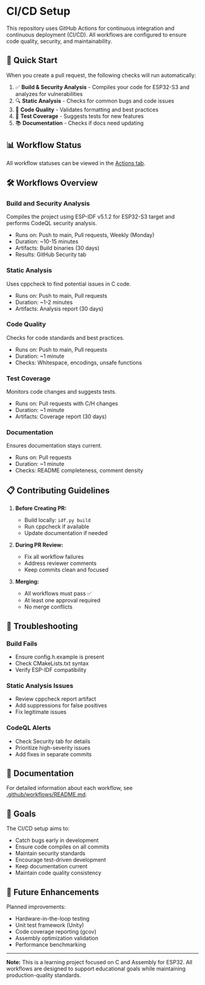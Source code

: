 # CI/CD Setup

This repository uses GitHub Actions for continuous integration and continuous deployment (CI/CD). All workflows are configured to ensure code quality, security, and maintainability.

## 🚀 Quick Start

When you create a pull request, the following checks will run automatically:
1. ✅ **Build & Security Analysis** - Compiles your code for ESP32-S3 and analyzes for vulnerabilities
2. 🔍 **Static Analysis** - Checks for common bugs and code issues
3. 📝 **Code Quality** - Validates formatting and best practices
4. 🧪 **Test Coverage** - Suggests tests for new features
5. 📚 **Documentation** - Checks if docs need updating

## 📊 Workflow Status

All workflow statuses can be viewed in the [Actions tab](../../actions).

## 🛠️ Workflows Overview

### Build and Security Analysis
Compiles the project using ESP-IDF v5.1.2 for ESP32-S3 target and performs CodeQL security analysis.
- Runs on: Push to main, Pull requests, Weekly (Monday)
- Duration: ~10-15 minutes
- Artifacts: Build binaries (30 days)
- Results: GitHub Security tab

### Static Analysis
Uses cppcheck to find potential issues in C code.
- Runs on: Push to main, Pull requests
- Duration: ~1-2 minutes
- Artifacts: Analysis report (30 days)

### Code Quality
Checks for code standards and best practices.
- Runs on: Push to main, Pull requests
- Duration: ~1 minute
- Checks: Whitespace, encodings, unsafe functions

### Test Coverage
Monitors code changes and suggests tests.
- Runs on: Pull requests with C/H changes
- Duration: ~1 minute
- Artifacts: Coverage report (30 days)

### Documentation
Ensures documentation stays current.
- Runs on: Pull requests
- Duration: ~1 minute
- Checks: README completeness, comment density

## 📋 Contributing Guidelines

1. **Before Creating PR:**
   - Build locally: `idf.py build`
   - Run cppcheck if available
   - Update documentation if needed

2. **During PR Review:**
   - Fix all workflow failures
   - Address reviewer comments
   - Keep commits clean and focused

3. **Merging:**
   - All workflows must pass ✅
   - At least one approval required
   - No merge conflicts

## 🔧 Troubleshooting

### Build Fails
- Ensure config.h.example is present
- Check CMakeLists.txt syntax
- Verify ESP-IDF compatibility

### Static Analysis Issues
- Review cppcheck report artifact
- Add suppressions for false positives
- Fix legitimate issues

### CodeQL Alerts
- Check Security tab for details
- Prioritize high-severity issues
- Add fixes in separate commits

## 📖 Documentation

For detailed information about each workflow, see [.github/workflows/README.md](.github/workflows/README.md).

## 🎯 Goals

The CI/CD setup aims to:
- Catch bugs early in development
- Ensure code compiles on all commits
- Maintain security standards
- Encourage test-driven development
- Keep documentation current
- Maintain code quality consistency

## 🔮 Future Enhancements

Planned improvements:
- Hardware-in-the-loop testing
- Unit test framework (Unity)
- Code coverage reporting (gcov)
- Assembly optimization validation
- Performance benchmarking

---

**Note:** This is a learning project focused on C and Assembly for ESP32. All workflows are designed to support educational goals while maintaining production-quality standards.
